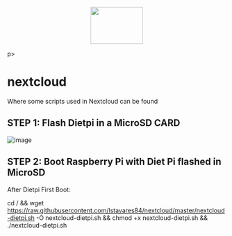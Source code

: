 <p align="center">
<img src="https://github.com/nextcloud/nextcloudpi/raw/master/ncp-app/img/app.svg" width="120" height="85" style="max-width: 100%;"/>
</p>p>

# nextcloud

Where some scripts used in Nextcloud can be found

## STEP 1: Flash Dietpi in a MicroSD CARD

![image](https://github.com/lstavares84/nextcloud/assets/61010791/93afa86e-04e2-4ce7-9a22-0afddcfd0e37)

## STEP 2: Boot Raspberry Pi with Diet Pi flashed in MicroSD

After Dietpi First Boot:

cd / && wget https://raw.githubusercontent.com/lstavares84/nextcloud/master/nextcloud-dietpi.sh -O nextcloud-dietpi.sh && chmod +x nextcloud-dietpi.sh && ./nextcloud-dietpi.sh

